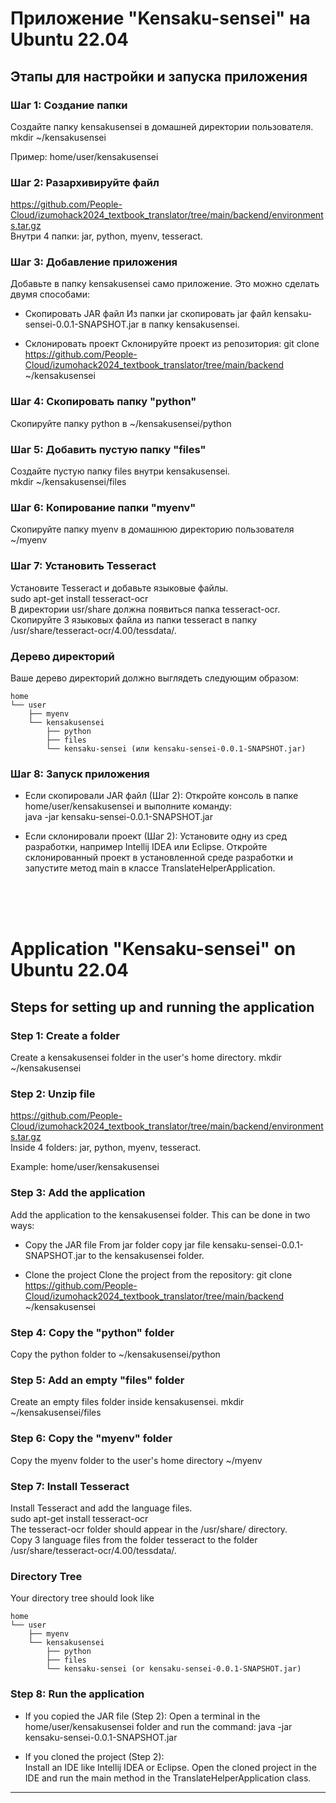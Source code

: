 # Приложение "Kensaku-sensei" на Ubuntu 22.04

## Этапы для настройки и запуска приложения

### Шаг 1: Создание папки
Создайте папку kensakusensei в домашней директории пользователя.
mkdir ~/kensakusensei

Пример: home/user/kensakusensei

### Шаг 2: Разархивируйте файл 
https://github.com/People-Cloud/izumohack2024_textbook_translator/tree/main/backend/environments.tar.gz <br>
Внутри 4 папки: jar, python, myenv, tesseract.

### Шаг 3: Добавление приложения
Добавьте в папку kensakusensei само приложение. Это можно сделать двумя способами:

- Скопировать JAR файл
  Из папки jar скопировать jar файл kensaku-sensei-0.0.1-SNAPSHOT.jar в папку kensakusensei.

- Склонировать проект
  Склонируйте проект из репозитория:
  git clone https://github.com/People-Cloud/izumohack2024_textbook_translator/tree/main/backend ~/kensakusensei

### Шаг 4: Скопировать папку "python"
Скопируйте папку python в ~/kensakusensei/python

### Шаг 5: Добавить пустую папку "files"
Создайте пустую папку files внутри kensakusensei. <br>
mkdir ~/kensakusensei/files

### Шаг 6: Копирование папки "myenv"
Скопируйте папку myenv в домашнюю директорию пользователя ~/myenv

### Шаг 7: Установить Tesseract
Установите Tesseract и добавьте языковые файлы. <br>
sudo apt-get install tesseract-ocr <br>
В директории usr/share должна появиться папка tesseract-ocr. <br>
Скопируйте 3 языковых файла из папки tesseract в папку /usr/share/tesseract-ocr/4.00/tessdata/. <br>

### Дерево директорий
Ваше дерево директорий должно выглядеть следующим образом:<br>
```
home
└── user
    ├── myenv
    └── kensakusensei
        ├── python
        ├── files
        └── kensaku-sensei (или kensaku-sensei-0.0.1-SNAPSHOT.jar)
```
        
### Шаг 8: Запуск приложения
- Если скопировали JAR файл (Шаг 2):
  Откройте консоль в папке home/user/kensakusensei и выполните команду: <br>
  java -jar kensaku-sensei-0.0.1-SNAPSHOT.jar

- Если склонировали проект (Шаг 2):
  Установите одну из сред разработки, например Intellij IDEA или Eclipse.
  Откройте склонированный проект в установленной среде разработки и запустите метод main в классе TranslateHelperApplication.

<br>
<br>
<br>

# Application "Kensaku-sensei" on Ubuntu 22.04

## Steps for setting up and running the application

### Step 1: Create a folder
Create a kensakusensei folder in the user's home directory.
mkdir ~/kensakusensei

### Step 2: Unzip file
https://github.com/People-Cloud/izumohack2024_textbook_translator/tree/main/backend/environments.tar.gz  <br>
Inside 4 folders: jar, python, myenv, tesseract.

Example: home/user/kensakusensei

### Step 3: Add the application
Add the application to the kensakusensei folder. This can be done in two ways:

- Copy the JAR file
  From jar folder copy jar file kensaku-sensei-0.0.1-SNAPSHOT.jar to the kensakusensei folder.

- Clone the project
  Clone the project from the repository:
  git clone https://github.com/People-Cloud/izumohack2024_textbook_translator/tree/main/backend ~/kensakusensei
  
### Step 4: Copy the "python" folder
Copy the python folder to ~/kensakusensei/python

### Step 5: Add an empty "files" folder
Create an empty files folder inside kensakusensei.
mkdir ~/kensakusensei/files

### Step 6: Copy the "myenv" folder
Copy the myenv folder to the user's home directory ~/myenv

### Step 7: Install Tesseract
Install Tesseract and add the language files. <br>
sudo apt-get install tesseract-ocr <br>
The tesseract-ocr folder should appear in the /usr/share/ directory. <br>
Copy 3 language files from the folder tesseract to the folder /usr/share/tesseract-ocr/4.00/tessdata/. <br>

### Directory Tree
Your directory tree should look like
```
home
└── user
    ├── myenv
    └── kensakusensei
        ├── python
        ├── files
        └── kensaku-sensei (or kensaku-sensei-0.0.1-SNAPSHOT.jar)
```

### Step 8: Run the application
- If you copied the JAR file (Step 2):
  Open a terminal in the home/user/kensakusensei folder and run the command:
  java -jar kensaku-sensei-0.0.1-SNAPSHOT.jar
  
- If you cloned the project (Step 2):  
  Install an IDE like Intellij IDEA or Eclipse. Open the cloned project in the IDE and run the main method in the TranslateHelperApplication class.

---





   
